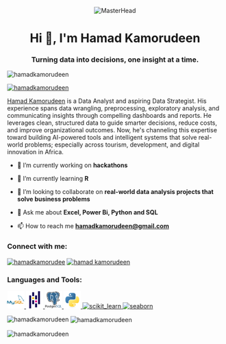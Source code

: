 <p align="center">
  <img src="https://i.pinimg.com/736x/3a/37/5e/3a375ebc0fb5e745318f5c82cbafb6b5.jpg" alt="MasterHead">
</p>


<h1 align="center">Hi 👋, I'm Hamad Kamorudeen</h1>
<h3 align="center">Turning data into decisions, one insight at a time.</h3>

<p align="left"> <img src="https://komarev.com/ghpvc/?username=hamadkamorudeen&label=Profile%20views&color=0e75b6&style=flat" alt="hamadkamorudeen" /> </p>

<p align="left"> <a href="https://github.com/ryo-ma/github-profile-trophy"><img src="https://github-profile-trophy.vercel.app/?username=hamadkamorudeen" alt="hamadkamorudeen" /></a> </p>


[Hamad Kamorudeen](https://www.linkedin.com/in/hamadkamorudeen/) is a Data Analyst and aspiring Data Strategist. His experience spans data wrangling, preprocessing, exploratory analysis, and communicating insights through compelling dashboards and reports. He leverages clean, structured data to guide smarter decisions, reduce costs, and improve organizational outcomes. Now, he's channeling this expertise toward building AI-powered tools and intelligent systems that solve real-world problems; especially across tourism, development, and digital innovation in Africa.

- 🔭 I’m currently working on **hackathons**

- 🌱 I’m currently learning **R**

- 👯 I’m looking to collaborate on **real-world data analysis projects that solve business problems**

- 💬 Ask me about **Excel, Power Bi, Python and SQL**

- 📫 How to reach me **hamadkamorudeen@gmail.com**

<h3 align="left">Connect with me:</h3>
<p align="left">
<a href="https://twitter.com/hamadkamorudee" target="blank"><img align="center" src="https://raw.githubusercontent.com/rahuldkjain/github-profile-readme-generator/master/src/images/icons/Social/twitter.svg" alt="hamadkamorudee" height="30" width="40" /></a>
<a href="https://linkedin.com/in/hamad kamorudeen" target="blank"><img align="center" src="https://raw.githubusercontent.com/rahuldkjain/github-profile-readme-generator/master/src/images/icons/Social/linked-in-alt.svg" alt="hamad kamorudeen" height="30" width="40" /></a>
</p>

<h3 align="left">Languages and Tools:</h3>
<p align="left"> <a href="https://www.mysql.com/" target="_blank" rel="noreferrer"> <img src="https://raw.githubusercontent.com/devicons/devicon/master/icons/mysql/mysql-original-wordmark.svg" alt="mysql" width="40" height="40"/> </a> <a href="https://pandas.pydata.org/" target="_blank" rel="noreferrer"> <img src="https://raw.githubusercontent.com/devicons/devicon/2ae2a900d2f041da66e950e4d48052658d850630/icons/pandas/pandas-original.svg" alt="pandas" width="40" height="40"/> </a> <a href="https://www.postgresql.org" target="_blank" rel="noreferrer"> <img src="https://raw.githubusercontent.com/devicons/devicon/master/icons/postgresql/postgresql-original-wordmark.svg" alt="postgresql" width="40" height="40"/> </a> <a href="https://www.python.org" target="_blank" rel="noreferrer"> <img src="https://raw.githubusercontent.com/devicons/devicon/master/icons/python/python-original.svg" alt="python" width="40" height="40"/> </a> <a href="https://scikit-learn.org/" target="_blank" rel="noreferrer"> <img src="https://upload.wikimedia.org/wikipedia/commons/0/05/Scikit_learn_logo_small.svg" alt="scikit_learn" width="40" height="40"/> </a> <a href="https://seaborn.pydata.org/" target="_blank" rel="noreferrer"> <img src="https://seaborn.pydata.org/_images/logo-mark-lightbg.svg" alt="seaborn" width="40" height="40"/> </a> </p>

<p><img align="left" src="https://github-readme-stats.vercel.app/api/top-langs?username=hamadkamorudeen&show_icons=true&locale=en&layout=compact" alt="hamadkamorudeen" /></p>

<p>&nbsp;<img align="center" src="https://github-readme-stats.vercel.app/api?username=hamadkamorudeen&show_icons=true&locale=en" alt="hamadkamorudeen" /></p>

<p><img align="center" src="https://github-readme-streak-stats.herokuapp.com/?user=hamadkamorudeen&" alt="hamadkamorudeen" /></p>

